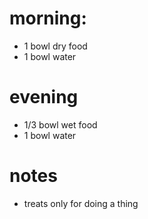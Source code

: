 # morning:
* 1 bowl dry food
* 1 bowl water

# evening
* 1/3 bowl wet food
* 1 bowl water

# notes
* treats only for doing a thing
